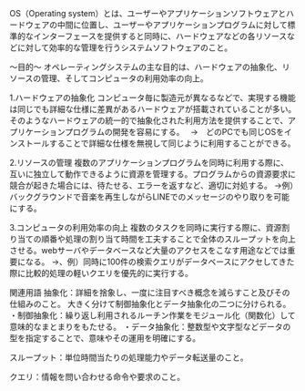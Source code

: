 OS（Operating system）とは、ユーザーやアプリケーションソフトウェアとハードウェアの中間に位置し、ユーザーやアプリケーションプログラムに対して標準的なインターフェースを提供すると同時に、ハードウェアなどの各リソースなどに対して効率的な管理を行うシステムソフトウェアのこと。

〜目的〜
オペレーティングシステムの主な目的は、ハードウェアの抽象化、リソースの管理、そしてコンピュータの利用効率の向上。

1.ハードウェアの抽象化
コンピュータ毎に製造元が異なるなどで、実現する機能は同じでも詳細な仕様に差異があるハードウェアが搭載されていることが多い。そのようなハードウェアの統一的で抽象化された利用方法を提供することで、アプリケーションプログラムの開発を容易にする。　
->　どのPCでも同じOSをインストールすることで詳細な仕様を無視して同じように利用することができる。

2.リソースの管理
複数のアプリケーションプログラムを同時に利用する際に、互いに独立して動作できるように資源を管理する。プログラムからの資源要求に競合が起きた場合には、待たせる、エラーを返すなど、適切に対処する。
->例）バックグラウンドで音楽を再生しながらLINEでのメッセージのやり取りを可能にする。

3.コンピュータの利用効率の向上
複数のタスクを同時に実行する際に、資源割り当ての順番や処理の割り当て時間を工夫することで全体のスループットを向上させる。webサーバやデータベースなど大量のアクセスをこなす用途などでは重要になる。
->、例）同時に100件の検索クエリがデータベースにアクセしてきた際に比較的処理の軽いクエリを優先的に実行する。


関連用語
抽象化：詳細を捨象し、一度に注目すべき概念を減らすこと及びその仕組みのこと。
大きく分けて制御抽象化とデータ抽象化の二つに分けられる。
・制御抽象化：繰り返し利用されるルーチン作業をモジュール化（関数化）して意味的なまとまりをもたせる。
・データ抽象化：整数型や文字型などデータの型を指定することで、意味やその運用を明確にする。

スループット：単位時間当たりの処理能力やデータ転送量のこと。

クエリ：情報を問い合わせる命令や要求のこと。
